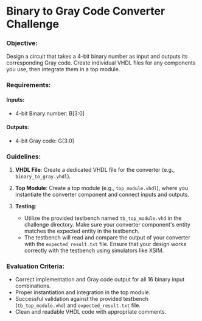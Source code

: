 # Binary to Gray Code Converter Challenge
### Objective:
Design a circuit that takes a 4-bit binary number as input and outputs its corresponding Gray code. Create individual VHDL files for any components you use, then integrate them in a top module.

### Requirements:
#### Inputs:
- 4-bit Binary number: B[3:0]
  
#### Outputs:
- 4-bit Gray code: G[3:0]

### Guidelines:

1. **VHDL File**: Create a dedicated VHDL file for the converter (e.g., `binary_to_gray.vhdl`).

2. **Top Module**: Create a top module (e.g., `top_module.vhdl`), where you instantiate the converter component and connect inputs and outputs.

3. **Testing**: 
   - Utilize the provided testbench named `tb_top_module.vhd` in the challenge directory. Make sure your converter component's entity matches the expected entity in the testbench.
   - The testbench will read and compare the output of your converter with the `expected_result.txt` file. Ensure that your design works correctly with the testbench using simulators like XSIM.

### Evaluation Criteria:
- Correct implementation and Gray code output for all 16 binary input combinations.
- Proper instantiation and integration in the top module.
- Successful validation against the provided testbench (`tb_top_module.vhd`) and `expected_result.txt` file.
- Clean and readable VHDL code with appropriate comments.